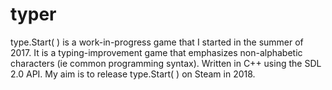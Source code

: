 # typer

type.Start( ) is a work-in-progress game that I started in the summer of 2017. It is a typing-improvement game that emphasizes non-alphabetic characters (ie common programming syntax). Written in C++ using the SDL 2.0 API. My aim is to release type.Start( ) on Steam in 2018.
